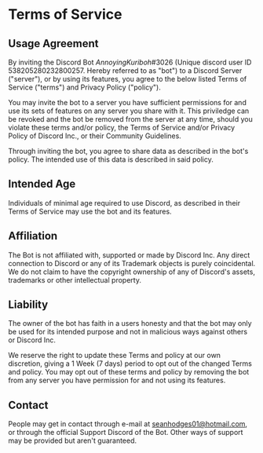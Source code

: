 # Terms of Service
## Usage Agreement
By inviting the Discord Bot *AnnoyingKuriboh*#3026 (Unique discord user ID 538205280232800257. Hereby referred to as "bot") to a Discord Server ("server"), or by using its features, you agree to the below listed Terms of Service ("terms") and Privacy Policy ("policy").

You may invite the bot to a server you have sufficient permissions for and use its sets of features on any server you share with it. This priviledge can be revoked and the bot be removed from the server at any time, should you violate these terms and/or policy, the Terms of Service and/or Privacy Policy of Discord Inc., or their Community Guidelines.

Through inviting the bot, you agree to share data as described in the bot's policy. The intended use of this data is described in said policy.

## Intended Age
Individuals of minimal age required to use Discord, as described in their Terms of Service may use the bot and its features.

## Affiliation
The Bot is not affiliated with, supported or made by Discord Inc.
Any direct connection to Discord or any of its Trademark objects is purely coincidental. We do not claim to have the copyright ownership of any of Discord's assets, trademarks or other intellectual property.

## Liability
The owner of the bot has faith in a users honesty and that the bot may only be used for its intended purpose and not in malicious ways against others or Discord Inc.

We reserve the right to update these Terms and policy at our own discretion, giving a 1 Week (7 days) period to opt out of the changed Terms and policy. You may opt out of these terms and policy by removing the bot from any server you have permission for and not using its features.

## Contact
People may get in contact through e-mail at seanhodges01@hotmail.com, or through the official Support Discord of the Bot.
Other ways of support may be provided but aren't guaranteed.
